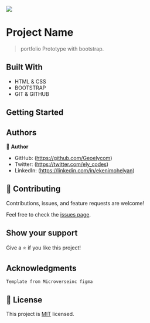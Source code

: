 ![](https://img.shields.io/badge/Microverse-blueviolet)

# Project Name

> portfolio Prototype with bootstrap.

## Built With

- HTML & CSS
- BOOTSTRAP
- GIT & GITHUB

## Getting Started

## Authors

👤 **Author**

- GitHub: (https://github.com/Geoelycom)
- Twitter: (https://twitter.com/ely_codes)
- LinkedIn: (https://linkedin.com/in/ekenimohelyan)

## 🤝 Contributing

Contributions, issues, and feature requests are welcome!

Feel free to check the [issues page](../../issues/).

## Show your support

Give a ⭐️ if you like this project!

## Acknowledgments
 
	Template from Microverseinc figma
## 📝 License

This project is [MIT](./MIT.md) licensed.
